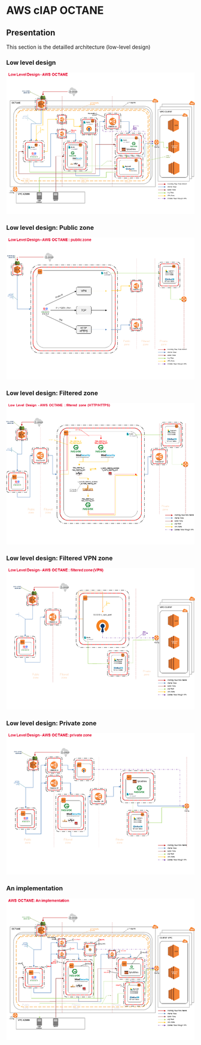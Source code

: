 # AWS cIAP OCTANE 

## Presentation

This section is the detailled architecture (low-level design)

### Low level design

[![LLD](../resources/img/lld.png)]()

### Low level design: Public zone

[![LLD Public zone](../resources/img/lld-publiczone.png)]()

### Low level design: Filtered zone

[![LLD Filtered zone](../resources/img/lld-filteredzone.png)]()

### Low level design: Filtered VPN zone

[![LLD Filtered VPN zone](../resources/img/lld-filteredzonevpn.png)]()

### Low level design: Private zone

[![LLD Private zone](../resources/img/lld-privatezone.png)]()

### An implementation

[![An implementation](../resources/img/animplementation.png)]()




































































